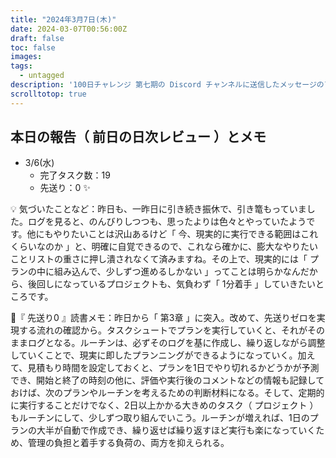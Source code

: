 ```yaml
---
title: "2024年3月7日(木)"
date: 2024-03-07T00:56:00Z
draft: false
toc: false
images:
tags: 
  - untagged
description: '100日チャレンジ 第七期の Discord チャンネルに送信したメッセージのアーカイブ'
scrolltotop: true
---
```


## 本日の報告（ 前日の日次レビュー ）とメモ

- 3/6(水)
  - 完了タスク数：19
  - 先送り：0 ✨

💡 気づいたことなど：昨日も、一昨日に引き続き振休で、引き篭もっていました。ログを見ると、のんびりしつつも、思ったよりは色々とやっていたようです。他にもやりたいことは沢山あるけど「 今、現実的に実行できる範囲はこれくらいなのか 」と、明確に自覚できるので、これなら確かに、膨大なやりたいことリストの重さに押し潰されなくて済みますね。その上で、現実的には「 プランの中に組み込んで、少しずつ進めるしかない 」ってことは明らかなんだから、後回しになっているプロジェクトも、気負わず「 1分着手 」していきたいところです。

🔖『 先送り0 』読書メモ：昨日から「 第3章 」に突入。改めて、先送りゼロを実現する流れの確認から。タスクシュートでプランを実行していくと、それがそのままログとなる。ルーチンは、必ずそのログを基に作成し、繰り返しながら調整していくことで、現実に即したプランニングができるようになっていく。加えて、見積もり時間を設定しておくと、プランを1日でやり切れるかどうかが予測でき、開始と終了の時刻の他に、評価や実行後のコメントなどの情報も記録しておけば、次のプランやルーチンを考えるための判断材料になる。そして、定期的に実行することだけでなく、2日以上かかる大きめのタスク（ プロジェクト ）もルーチンにして、少しずつ取り組んでいこう。ルーチンが増えれば、1日のプランの大半が自動で作成でき、繰り返せば繰り返すほど実行も楽になっていくため、管理の負担と着手する負荷の、両方を抑えられる。
